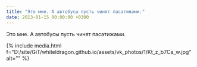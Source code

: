 ```yaml
---
title: "Это мне. А автобусы пусть чинят пасатижами."
date: 2013-01-15 00:00:00 +0300
---
```


Это мне. А автобусы пусть чинят пасатижами.

{% include media.html f="D:/site/GiT/whiteldragon.github.io/assets/vk_photos/1/Kt_z_b7Ca_w.jpg" alt="" %}
